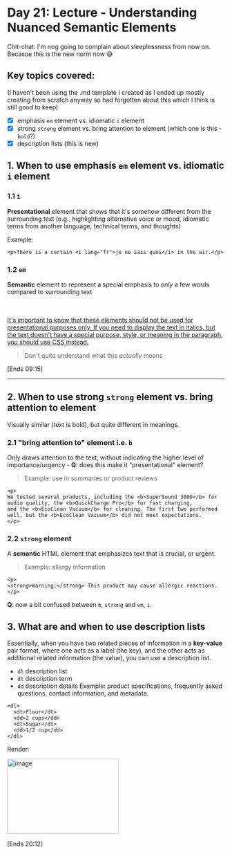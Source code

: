# Day 21: Lecture - Understanding Nuanced Semantic Elements

Chit-chat: I'm nog going to complain about sleeplessness from now on. Becasue this is the new norm now 😅

## Key topics covered: 
(I haven't been using the .md template I created as I ended up mostly creating from scratch anyway so had forgotten about this which I think is still good to keep)
- [x] emphasis `em` element vs. idiomatic `i` element
- [x] strong `strong` element vs. bring attention to element (which one is this - `bold`?)
- [x] description lists (this is new)

## 1. When to use emphasis `em` element vs. idiomatic `i` element
### 1.1 `i`
**Presentational** element that shows that it's somehow different from the surrounding text (e.g., highlighting alternative voice or mood, idiomatic terms from another language, technical terms, and thoughts)

Example:

```
<p>There is a certain <i lang="fr">je ne sais quoi</i> in the air.</p>
```
### 1.2 `em`
**Semantic** element to represent a special emphasis to <em>only</em> a few words compared to surrounding text

<br></br>
<ins>It's important to know that these elements should not be used for presentational purposes only. If you need to display the text in italics, but the text doesn't have a special purpose, style, or meaning in the paragraph, you should use CSS instead.</ins>   
> Don't quite understand what this <i>actually</i> means

[Ends 09:15]

---


## 2. When to use strong `strong` element vs. bring attention to element
Visually similar (text is bold), but quite different in meanings.
### 2.1 "bring attention to" element i.e. `b` 
Only draws attention to the text, without indicating the higher level of importance/urgency - **Q**: does this make it "presentational" element?
> Example: use in summaries or product reviews
```
<p>
We tested several products, including the <b>SuperSound 3000</b> for audio quality, the <b>QuickCharge Pro</b> for fast charging,
and the <b>EcoClean Vacuum</b> for cleaning. The first two performed well, but the <b>EcoClean Vacuum</b> did not meet expectations.
</p>
```

### 2.2 `strong` element
A **semantic** HTML element that emphasizes text that is crucial, or urgent.
> Example: allergy information
```
<p>
<strong>Warning:</strong> This product may cause allergic reactions.
</p>
```

**Q**: now a bit confused between `b`, `strong` and `em`, `i`.

## 3. What are and when to use description lists
Essentially, when you have two related pieces of information in a **key-value** pair format, where one acts as a label (the key), and the other acts as additional related information (the value), you can use a description list.
- `dl` description list
- `dt` description term
- `dd` description details
Example: product specifications, frequently asked questions, contact information, and metadata.
```
<dl>
  <dt>Flour</dt>
  <dd>2 cups</dd>
  <dt>Sugar</dt>
  <dd>1/2 cup</dd>
</dl>
```
Render:

<img width="258" height="174" alt="image" src="https://github.com/user-attachments/assets/46b3f0a0-8159-41b9-b321-dab0e41fc61d" />

[Ends 20:12]
